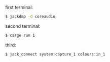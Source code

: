 
first terminal:
```bash
$ jackdmp -d coreaudio
```

second terminal:
```bash
$ cargo run 1
```

third:
```bash
$ jack_connect system:capture_1 colours:in_1
```
